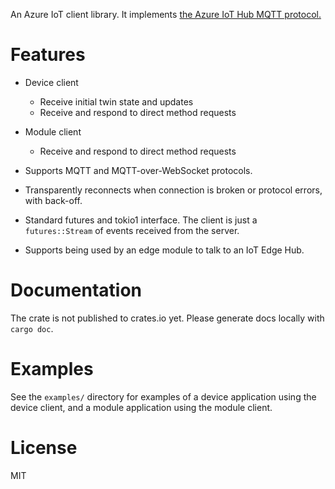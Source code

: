 An Azure IoT client library. It implements [the Azure IoT Hub MQTT protocol.](https://docs.microsoft.com/azure/iot-hub/iot-hub-mqtt-support)


# Features

- Device client
    - Receive initial twin state and updates
    - Receive and respond to direct method requests

- Module client
    - Receive and respond to direct method requests

- Supports MQTT and MQTT-over-WebSocket protocols.

- Transparently reconnects when connection is broken or protocol errors, with back-off.

- Standard futures and tokio1 interface. The client is just a `futures::Stream` of events received from the server.

- Supports being used by an edge module to talk to an IoT Edge Hub.


# Documentation

The crate is not published to crates.io yet. Please generate docs locally with `cargo doc`.


# Examples

See the `examples/` directory for examples of a device application using the device client, and a module application using the module client.


# License

MIT
